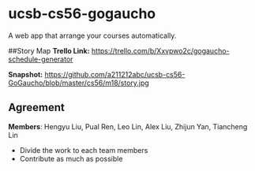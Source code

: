 # ucsb-cs56-gogaucho
A web app that arrange your courses automatically.

##Story Map
**Trello Link:** https://trello.com/b/Xxvpwo2c/gogaucho-schedule-generator

**Snapshot:** https://github.com/a211212abc/ucsb-cs56-GoGaucho/blob/master/cs56/m18/story.jpg

## Agreement
**Members**: Hengyu Liu, Pual Ren, Leo Lin, Alex Liu, Zhijun Yan, Tiancheng Lin

- Divide the work to each team members
- Contribute as much as possible